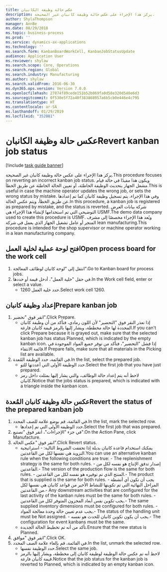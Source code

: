 ```yaml
---
title: عكس حالة وظيفة الكانبان
description: يركز هذا الإجراء على عكس حالة وظيفة كانبان غير الصحيحة.
author: ShylaThompson
manager: AnnBe
ms.date: 08/29/2018
ms.topic: business-process
ms.prod: ''
ms.service: dynamics-ax-applications
ms.technology: ''
ms.search.form: KanbanBoardWorkCell, KanbanJobStatusUpdate
audience: Application User
ms.reviewer: shylaw
ms.search.scope: Core, Operations
ms.search.region: Global
ms.search.industry: Manufacturing
ms.author: shylaw
ms.search.validFrom: 2016-06-30
ms.dyn365.ops.version: Version 7.0.0
ms.openlocfilehash: 27874f89cede151b52b869fa0d58e320d548e6d3
ms.sourcegitcommit: 0f530e5f72a40f383868957a6b5cb0e446e4c795
ms.translationtype: HT
ms.contentlocale: ar-SA
ms.lasthandoff: 01/29/2019
ms.locfileid: "352081"
---
```

# <a name="revert-kanban-job-status"></a><span data-ttu-id="81909-103">عكس حالة وظيفة الكانبان</span><span class="sxs-lookup"><span data-stu-id="81909-103">Revert kanban job status</span></span>

[!include [task guide banner](../../includes/task-guide-banner.md)]

<span data-ttu-id="81909-104">يركز هذا الإجراء على عكس حالة وظيفة كانبان غير الصحيحة.</span><span class="sxs-lookup"><span data-stu-id="81909-104">This procedure focuses on reverting an incorrect kanban job status.</span></span> <span data-ttu-id="81909-105">ويكون هذا مفيدًا في حالة قيام مشغل الجهاز بتحديث الوظيفة الخاطئة، أو تعيين الحالة الخاطئة عن طريق الخطأ.</span><span class="sxs-lookup"><span data-stu-id="81909-105">This is useful in case the machine operator updates the wrong job, or sets the wrong status by mistake.</span></span> <span data-ttu-id="81909-106">وفي هذا الإجراء، يتم تسجيل وظيفة كانبان كما تم إعدادها عن طريق الخطأ، ويتم عكس الحالة.</span><span class="sxs-lookup"><span data-stu-id="81909-106">In this procedure, a kanban job is registered as prepared by mistake, and the status is reverted.</span></span> <span data-ttu-id="81909-107">شركة بيانات العرض التوضيحي التي تم استخدامها لإنشاء هذا الإجراء هي USMF.</span><span class="sxs-lookup"><span data-stu-id="81909-107">The demo data company used to create this procedure is USMF.</span></span> <span data-ttu-id="81909-108">ويُعد هذا الإجراء مخصصًا إلى مشرف المتجر أو عامل تشغيل الجهاز الذي يعمل في شركة lean manufacturing.</span><span class="sxs-lookup"><span data-stu-id="81909-108">This procedure is intended for the shop supervisor or machine operator working in a lean manufacturing company.</span></span>


## <a name="open-process-board-for-the-work-cell"></a><span data-ttu-id="81909-109">افتح لوحة عملية لخلية العمل</span><span class="sxs-lookup"><span data-stu-id="81909-109">Open process board for the work cell</span></span>
1. <span data-ttu-id="81909-110">انتقل إلى "‏‫لوحة كانبان لوظائف المعالجة‬".</span><span class="sxs-lookup"><span data-stu-id="81909-110">Go to Kanban board for process jobs.</span></span>
2. <span data-ttu-id="81909-111">في حقل "خلية العمل"، أدخل قيمة أو حددها.</span><span class="sxs-lookup"><span data-stu-id="81909-111">In the Work cell field, enter or select a value.</span></span>
    * <span data-ttu-id="81909-112">حدد خلية العمل 1260.</span><span class="sxs-lookup"><span data-stu-id="81909-112">Select work cell 1260.</span></span>  

## <a name="prepare-kanban-job"></a><span data-ttu-id="81909-113">إعداد وظيفة كانبان</span><span class="sxs-lookup"><span data-stu-id="81909-113">Prepare kanban job</span></span>
1. <span data-ttu-id="81909-114">انقر فوق "تحضير‬".</span><span class="sxs-lookup"><span data-stu-id="81909-114">Click Prepare.</span></span>
    * <span data-ttu-id="81909-115">إذا تعذر النقر فوق "التحضير" لأن اللون رمادي، فتأكد من أن وظيفة كانبان المحددة لها حالة مخططة، ويشار إليها بالرمز قيمة كانبان فارغة.</span><span class="sxs-lookup"><span data-stu-id="81909-115">If you can't click Prepare because it is grayed out, make sure that the selected kanban job has status Planned, which is indicated by the empty kanban icon.</span></span> <span data-ttu-id="81909-116">إذا فشل "التحضير"، فتأكد من توفر جميع المواد الموجودة في قائمة الانتقاء.</span><span class="sxs-lookup"><span data-stu-id="81909-116">If Prepare fails, make sure that all materials in the Picking list are available.</span></span>  
2. <span data-ttu-id="81909-117">في القائمة، حدد الوظيفة المُعدة.</span><span class="sxs-lookup"><span data-stu-id="81909-117">In the list, select the prepared job.</span></span>
    * <span data-ttu-id="81909-118">حدد الوظيفة الأولى التي أعددتها للتو.</span><span class="sxs-lookup"><span data-stu-id="81909-118">Select the first job that you have just prepared.</span></span>  
    * <span data-ttu-id="81909-119">لاحظ أنه يتم إعداد حالة الوظائف، والتي يشار إليها بمثلث داخل رمز كانبان.</span><span class="sxs-lookup"><span data-stu-id="81909-119">Notice that the jobs status is prepared, which is indicated with a triangle inside the kanban icon.</span></span>  

## <a name="revert-the-status-of-the-prepared-kanban-job"></a><span data-ttu-id="81909-120">عكس حالة وظيفة كانبان المُعدة</span><span class="sxs-lookup"><span data-stu-id="81909-120">Revert the status of the prepared kanban job</span></span>
1. <span data-ttu-id="81909-121">في القائمة، قم بوضع علامة للصف المحدد.</span><span class="sxs-lookup"><span data-stu-id="81909-121">In the list, mark the selected row.</span></span>
    * <span data-ttu-id="81909-122">حدد الوظيفة الأولى التي تم إعدادها.</span><span class="sxs-lookup"><span data-stu-id="81909-122">Select the first job that was prepared.</span></span>  
2. <span data-ttu-id="81909-123">في جزء "الإجراءات"، انقر فوق "تصنيع".</span><span class="sxs-lookup"><span data-stu-id="81909-123">On the Action Pane, click Manufacture.</span></span>
3. <span data-ttu-id="81909-124">انقر فوق "عكس الحالة".</span><span class="sxs-lookup"><span data-stu-id="81909-124">Click Revert status.</span></span>
    * <span data-ttu-id="81909-125">يمكنك استخدام قاعدة كانبان بديلة إذا تحققت الشروط التالية:  - استراتيجية التزويد هي نفسها لكل من القاعدتين.</span><span class="sxs-lookup"><span data-stu-id="81909-125">You can use an alternative kanban rule when the following conditions are true:  - The replenishment strategy is the same for both rules.</span></span>  <span data-ttu-id="81909-126">- إصدار تدفق الإنتاج هو نفسه لكل من القاعدتين.</span><span class="sxs-lookup"><span data-stu-id="81909-126">- The version of the production flow is the same for both rules.</span></span>  <span data-ttu-id="81909-127">- المنتج الذي تم توفيره هو نفسه لكل من القاعدتين.</span><span class="sxs-lookup"><span data-stu-id="81909-127">- The product that is supplied is the same for both rules.</span></span>  <span data-ttu-id="81909-128">- يجب أن تكون أي أنشطة المراحل النهائية التي تم تكوينها للنشاط الأخير من قواعد كانبان هي نفسها لكل من القاعدتين.</span><span class="sxs-lookup"><span data-stu-id="81909-128">- Any downstream activities that are configured for the last activity of the kanban rules must be the same for both rules.</span></span>  <span data-ttu-id="81909-129">- يجب تكوين نفس أبعاد المخزون المتوفر لكل من القاعدتين.</span><span class="sxs-lookup"><span data-stu-id="81909-129">- The same supplied inventory dimensions must be configured for both rules.</span></span>  <span data-ttu-id="81909-130">- يجب عدم تعيين حالة وحدة معالجة المواد.</span><span class="sxs-lookup"><span data-stu-id="81909-130">- The status of the handling unit must be Not assigned.</span></span>  <span data-ttu-id="81909-131">- يجب أن يكون تكوين كانبان للحدث هو نفسه.</span><span class="sxs-lookup"><span data-stu-id="81909-131">- The configuration for event kanbans must be the same.</span></span>  
    * <span data-ttu-id="81909-132">تأكد من أنه تم تخطيط الحالة الجديدة.</span><span class="sxs-lookup"><span data-stu-id="81909-132">Ensure that the new status is Planned.</span></span>  
4. <span data-ttu-id="81909-133">انقر فوق "موافق".</span><span class="sxs-lookup"><span data-stu-id="81909-133">Click OK.</span></span>
5. <span data-ttu-id="81909-134">في القائمة، قم بإلغاء علامة الصف المحدد.</span><span class="sxs-lookup"><span data-stu-id="81909-134">In the list, unmark the selected row.</span></span>
    * <span data-ttu-id="81909-135">حدد الوظيفة نفسها.</span><span class="sxs-lookup"><span data-stu-id="81909-135">Select the same job.</span></span>  
    * <span data-ttu-id="81909-136">لاحظ أنه تم عكس حالة الوظيفة لوظيفة كانبان إلى مخططة، ويشار إليها بالرمز قيمة كانبان فارغة.</span><span class="sxs-lookup"><span data-stu-id="81909-136">Notice that the job status for the kanban job is reverted to Planned, which is indicated by an empty kanban icon.</span></span>  


